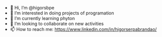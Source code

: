 - 👋 Hi, I’m @higorsbpe
- 👀 I’m interested in doing projects of programation
- 🌱 I’m currently learning phyton
- 💞️ I’m looking to collaborate on new activities
- 📫 How to reach me: https://www.linkedin.com/in/higorserpabrandao/

<!---
higorsbpe/higorsbpe is a ✨ special ✨ repository because its `README.md` (this file) appears on your GitHub profile.
You can click the Preview link to take a look at your changes.
--->

